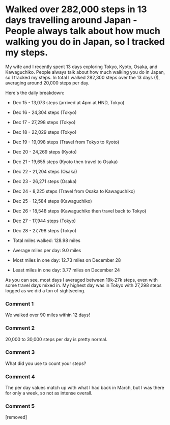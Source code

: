 # Walked over 282,000 steps in 13 days travelling around Japan - People always talk about how much walking you do in Japan, so I tracked my steps.

My wife and I recently spent 13 days exploring Tokyo, Kyoto, Osaka, and Kawaguchiko. People always talk about how much walking you do in Japan, so I tracked my steps. In total I walked 282,300 steps over the 13 days (!), averaging around 20,000 steps per day.

Here's the daily breakdown:

* Dec 15 - 13,073 steps (arrived at 4pm at HND, Tokyo)
* Dec 16 - 24,304 steps (Tokyo)
* Dec 17 - 27,298 steps (Tokyo)
* Dec 18 - 22,029 steps (Tokyo)
* Dec 19 - 19,098 steps (Travel from Tokyo to Kyoto)
* Dec 20 - 24,269 steps (Kyoto)
* Dec 21 - 19,655 steps (Kyoto then travel to Osaka)
* Dec 22 - 21,204 steps (Osaka)
* Dec 23 - 26,271 steps (Osaka)
* Dec 24 - 8,225 steps (Travel from Osaka to Kawaguchiko)
* Dec 25 - 12,584 steps (Kawaguchiko)
* Dec 26 - 18,548 steps (Kawaguchiko then travel back to Tokyo)
* Dec 27 - 17,944 steps (Tokyo)
* Dec 28 - 27,798 steps (Tokyo)

* Total miles walked: 128.98 miles
* Average miles per day: 9.0 miles
* Most miles in one day: 12.73 miles on December 28
* Least miles in one day: 3.77 miles on December 24

As you can see, most days I averaged between 19k-27k steps, even with some travel days mixed in. My highest day was in Tokyo with 27,298 steps logged as we did a ton of sightseeing.

### Comment 1

We walked over 90 miles within 12 days!

### Comment 2

20,000 to 30,000 steps per day is pretty normal.

### Comment 3

What did you use to count your steps?

### Comment 4

The per day values match up with what I had back in March, but I was there for only a week, so not as intense overall.

### Comment 5

[removed]

